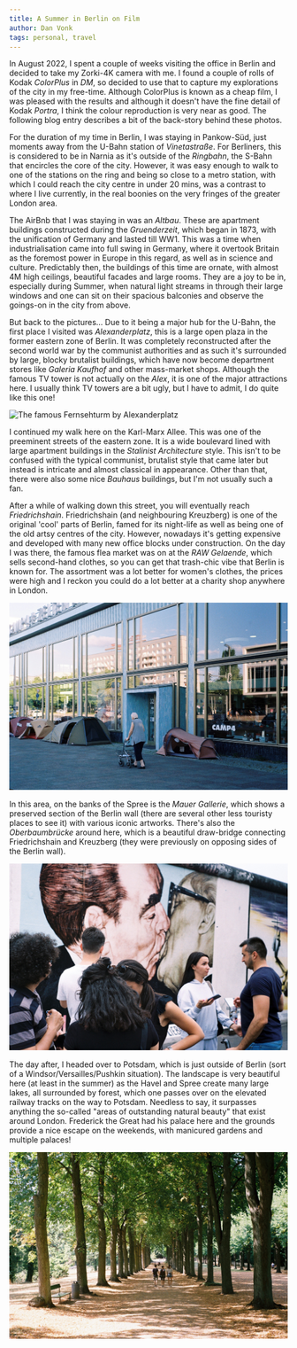 ```yaml
---
title: A Summer in Berlin on Film
author: Dan Vonk
tags: personal, travel
---
```


In August 2022, I spent a couple of weeks visiting the office in Berlin and decided
to take my Zorki-4K camera with me. I found a couple of rolls of Kodak _ColorPlus_ in _DM_, so 
decided to use that to capture my explorations of the city in my free-time. 
Although ColorPlus is known as a cheap film, I was pleased with the results and although
it doesn't have the fine detail of Kodak _Portra_, I think the colour reproduction is very near
as good. The following blog entry describes a bit of the back-story behind these photos.

For the duration of my time in Berlin, I was staying in Pankow-Süd, just moments
away from the U-Bahn station of _Vinetastraße_. For Berliners, this is considered to be in Narnia
as it's outside of the _Ringbahn_, the S-Bahn that encircles the core of the city. However, it was
easy enough to walk to one of the stations on the ring and being so close to a metro station, with
which I could reach the city centre in under 20 mins, was a contrast to where I live currently,
in the real boonies on the very fringes of the greater London area.

The AirBnb that I was staying in was an _Altbau_. These are apartment buildings constructed during the _Gruenderzeit_,
which began in 1873, with the unification of Germany and lasted till WW1. This was a time when industrialisation
came into full swing in Germany, where it overtook Britain as the foremost power in Europe in this regard, as well
as in science and culture. Predictably then, the buildings of this time are ornate, with almost 4M high ceilings,
beautiful facades and large rooms. They are a joy to be in, especially during Summer, when natural light streams
in through their large windows and one can sit on their spacious balconies and observe the goings-on in the city from above.

But back to the pictures... Due to it being a major hub for the U-Bahn, the first place I visited was _Alexanderplatz_, this is a large open plaza in the former eastern zone of Berlin. It was completely reconstructed after the second world war by the communist authorities and as such it's surrounded by large, blocky
brutalist buildings, which have now become department stores like _Galeria Kaufhof_ and other mass-market shops. Although the
famous TV tower is not actually on the _Alex_, it is one of the major attractions here. I usually think TV towers are a bit
ugly, but I have to admit, I do quite like this one!

![The famous Fernsehturm by Alexanderplatz](/images/000005.JPG "A view of the Fernsehturm
    near Alexanderplatz with a nice DDR mural on one of the buildings situated on Karl-Marx Allee in the foreground.")

I continued my walk here on the Karl-Marx Allee. This was one of the preeminent streets of the eastern zone. It is a wide
boulevard lined with large apartment buildings in the _Stalinist Architecture_ style. This isn't to be confused with the
typical communist, brutalist style that came later but instead is intricate and almost classical in appearance. Other than
that, there were also some nice _Bauhaus_ buildings, but I'm not usually such a fan. 

After a while of walking down this street, you will eventually reach
_Friedrichshain_. Friedrichshain (and neighbouring Kreuzberg) is one of the original 'cool' 
parts of Berlin, famed for its night-life as well as being one of the old artsy
centres of the city. However, nowadays it's getting expensive and developed with
many new office blocks under construction. On the day I was there, the famous flea
market was on at the _RAW Gelaende_, which sells second-hand clothes, so you can
get that trash-chic vibe that Berlin is known for. The assortment was a lot
better for women's clothes, the prices were high and I reckon you could do a lot
better at a charity shop anywhere in London.

![Reflections on a shop window on the Karl-Marx Allee](/images/000006.JPG "Retiree walking on Karl-Marx Allee")

In this area, on the banks of the Spree is the _Mauer Gallerie_, which shows a
preserved section of the Berlin wall (there are several other less touristy
places to see it) with various iconic artworks. There's also the
_Oberbaumbrücke_ around here, which is a beautiful draw-bridge connecting
Friedrichshain and Kreuzberg (they were previously on opposing sides of the
Berlin wall).

![Tourists at the famous kissing mural on the berlin wall.](/images/000032.JPG "Tourists at the Mauer-Gallerie")

The day after, I headed over to Potsdam, which is just outside of Berlin (sort
of a Windsor/Versailles/Pushkin situation). The landscape is very beautiful here
(at least in the summer) as the Havel and Spree create many large lakes, all
surrounded by forest, which one passes over on the elevated
railway tracks on the way to Potsdam. Needless to say, it surpasses anything the
so-called "areas of outstanding natural beauty" that exist around London.
Frederick the Great had his palace here and the grounds provide a nice escape on
the weekends, with manicured gardens and multiple palaces!

![Tree-lined path in Sanssouci](/images/000040.JPG "Family walking under the tree-lined paths on the Sanssouci grounds.")

